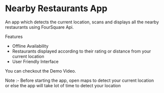 # Nearby Restaurants App

An app which detects the current location, scans and displays all the nearby restaurants using FourSquare Api.

Features
- Offline Availability
- Restaurants displayed according to their rating or distance from your current location
- User Friendly Interface

You can checkout the Demo Video.

Note :- Before starting the app, open maps to detect your current location or else the app will take lot of time to detect your location
